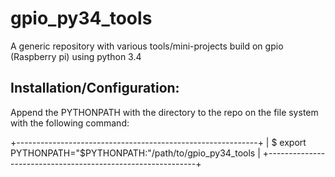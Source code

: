 # gpio_py34_tools
A generic repository with various tools/mini-projects build on gpio (Raspberry pi) using python 3.4

Installation/Configuration:
---------------------------
Append the PYTHONPATH with the directory to the repo on the file system with the following command:

+------------------------------------------------------------+
| $ export PYTHONPATH="$PYTHONPATH:"/path/to/gpio_py34_tools |
+------------------------------------------------------------+
